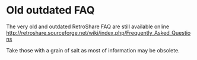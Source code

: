 # Old outdated FAQ

The very old and outdated RetroShare FAQ are still available online
http://retroshare.sourceforge.net/wiki/index.php/Frequently_Asked_Questions

Take those with a grain of salt as most of information may be obsolete.
